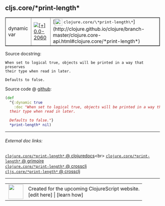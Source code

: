 ## cljs.core/\*print-length\*



 <table border="1">
<tr>
<td>dynamic var</td>
<td><a href="https://github.com/cljsinfo/cljs-api-docs/tree/0.0-2060"><img valign="middle" alt="[+] 0.0-2060" title="Added in 0.0-2060" src="https://img.shields.io/badge/+-0.0--2060-lightgrey.svg"></a> </td>
<td>
[<img height="24px" valign="middle" src="http://i.imgur.com/1GjPKvB.png"> <samp>clojure.core/\*print-length\*</samp>](http://clojure.github.io/clojure/branch-master/clojure.core-api.html#clojure.core/*print-length*)
</td>
</tr>
</table>







Source docstring:

```
When set to logical true, objects will be printed in a way that preserves
their type when read in later.

Defaults to false.
```


Source code @ [github](https://github.com/clojure/clojurescript/blob/r3291/src/main/cljs/cljs/core.cljs#L79-L85):

```clj
(def
  ^{:dynamic true
    :doc "When set to logical true, objects will be printed in a way that preserves
  their type when read in later.

  Defaults to false."}
  *print-length* nil)
```

<!--
Repo - tag - source tree - lines:

 <pre>
clojurescript @ r3291
└── src
    └── main
        └── cljs
            └── cljs
                └── <ins>[core.cljs:79-85](https://github.com/clojure/clojurescript/blob/r3291/src/main/cljs/cljs/core.cljs#L79-L85)</ins>
</pre>

-->

---



###### External doc links:

[`clojure.core/*print-length*` @ clojuredocs](http://clojuredocs.org/clojure.core/*print-length*)<br>
[`clojure.core/*print-length*` @ grimoire](http://conj.io/store/v1/org.clojure/clojure/1.7.0-beta3/clj/clojure.core/*print-length*/)<br>
[`clojure.core/*print-length*` @ crossclj](http://crossclj.info/fun/clojure.core/*print-length*.html)<br>
[`cljs.core/*print-length*` @ crossclj](http://crossclj.info/fun/cljs.core.cljs/*print-length*.html)<br>

---

 <table>
<tr><td>
<img valign="middle" align="right" width="48px" src="http://i.imgur.com/Hi20huC.png">
</td><td>
Created for the upcoming ClojureScript website.<br>
[edit here] | [learn how]
</td></tr></table>

[edit here]:https://github.com/cljsinfo/cljs-api-docs/blob/master/cljsdoc/cljs.core_STARprint-lengthSTAR.cljsdoc
[learn how]:https://github.com/cljsinfo/cljs-api-docs/wiki/cljsdoc-files

<!--

This information was too distracting to show to readers, but I'll leave it
commented here since it is helpful to:

- pretty-print the data used to generate this document
- and show how to retrieve that data



The API data for this symbol:

```clj
{:ns "cljs.core",
 :name "*print-length*",
 :history [["+" "0.0-2060"]],
 :type "dynamic var",
 :full-name-encode "cljs.core_STARprint-lengthSTAR",
 :source {:code "(def\n  ^{:dynamic true\n    :doc \"When set to logical true, objects will be printed in a way that preserves\n  their type when read in later.\n\n  Defaults to false.\"}\n  *print-length* nil)",
          :title "Source code",
          :repo "clojurescript",
          :tag "r3291",
          :filename "src/main/cljs/cljs/core.cljs",
          :lines [79 85]},
 :full-name "cljs.core/*print-length*",
 :clj-symbol "clojure.core/*print-length*",
 :docstring "When set to logical true, objects will be printed in a way that preserves\ntheir type when read in later.\n\nDefaults to false."}

```

Retrieve the API data for this symbol:

```clj
;; from Clojure REPL
(require '[clojure.edn :as edn])
(-> (slurp "https://raw.githubusercontent.com/cljsinfo/cljs-api-docs/catalog/cljs-api.edn")
    (edn/read-string)
    (get-in [:symbols "cljs.core/*print-length*"]))
```

-->
